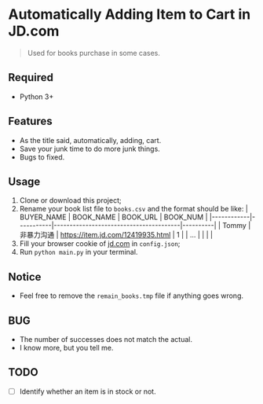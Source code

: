 # Automatically Adding Item to Cart in JD.com

> Used for books purchase in some cases.

## Required

- Python 3+

## Features

- As the title said, automatically, adding, cart.
- Save your junk time to do more junk things.
- Bugs to fixed.

## Usage

1. Clone or download this project;
2. Rename your book list file to `books.csv` and the format should be like:
    | BUYER_NAME | BOOK_NAME | BOOK_URL                               | BOOK_NUM |
    |------------|-----------|----------------------------------------|----------|
    | Tommy      | 非暴力沟通     | https://item.jd.com/12419935.html | 1        |
    | ...        |           |                                        |          |
3. Fill your browser cookie of [jd.com](https://www.jd.com/) in `config.json`;
4. Run `python main.py` in your terminal.

## Notice

- Feel free to remove the `remain_books.tmp` file if anything goes wrong.

## BUG

- The number of successes does not match the actual.
- I know more, but you tell me.


## TODO

- [ ] Identify whether an item is in stock or not.